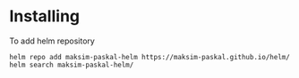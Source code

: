 # Installing

To add helm repository
```
helm repo add maksim-paskal-helm https://maksim-paskal.github.io/helm/
helm search maksim-paskal-helm/
```